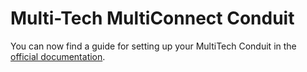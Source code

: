 # Multi-Tech MultiConnect Conduit

You can now find a guide for setting up your MultiTech Conduit in the [official documentation](https://www.thethingsnetwork.org/docs/current/multitech/).